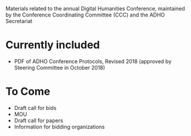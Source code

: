 Materials related to the annual Digital Humanities Conference, maintained by the Conference Coordinating Committee (CCC) and the ADHO Secretariat

# Currently included
- PDF of ADHO Conference Protocols, Revised 2018 (approved by Steering Committee in October 2018)

# To Come
- Draft call for bids
- MOU
- Draft call for papers
- Information for bidding organizations
